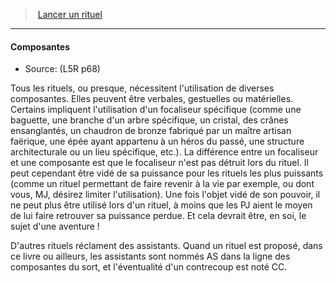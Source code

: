 ﻿---
!Generic
Id: l5r_rituals_hd.md#composantes
ParentLink: l5r_rituals_hd.md#lancer-un-rituel
Name: Composantes
ParentName: Lancer un rituel
NameLevel: 4
Source: (L5R p68)
Attributes: {}
---
> [Lancer un rituel](hd_l5r_rituals.md)

---

#### Composantes

- Source: (L5R p68)

Tous les rituels, ou presque, nécessitent l'utilisation de diverses composantes. Elles peuvent être verbales, gestuelles ou matérielles. Certains impliquent l'utilisation d'un focaliseur spécifique (comme une baguette, une branche d'un arbre spécifique, un cristal, des crânes ensanglantés, un chaudron de bronze fabriqué par un maître artisan faërique, une épée ayant appartenu à un héros du passé, une structure architecturale ou un lieu spécifique, etc.). La différence entre un focaliseur et une composante est que le focaliseur n'est pas détruit lors du rituel. Il peut cependant être vidé de sa puissance pour les rituels les plus puissants (comme un rituel permettant de faire revenir à la vie par exemple, ou dont vous, MJ, désirez limiter l'utilisation). Une fois l'objet vidé de son pouvoir, il ne peut plus être utilisé lors d'un rituel, à moins que les PJ aient le moyen de lui faire retrouver sa puissance perdue. Et cela devrait être, en soi, le sujet d'une aventure !

D'autres rituels réclament des assistants. Quand un rituel est proposé, dans ce livre ou ailleurs, les assistants sont nommés AS dans la ligne des composantes du sort, et l'éventualité d'un contrecoup est noté CC.

